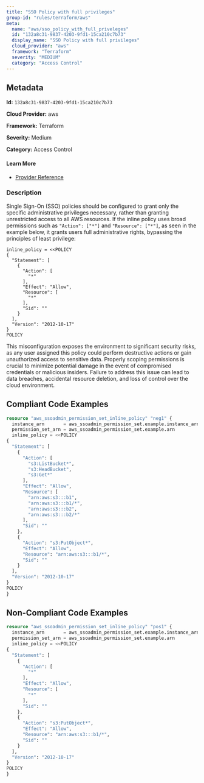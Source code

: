```yaml
---
title: "SSO Policy with full privileges"
group-id: "rules/terraform/aws"
meta:
  name: "aws/sso_policy_with_full_priveleges"
  id: "132a8c31-9837-4203-9fd1-15ca210c7b73"
  display_name: "SSO Policy with full privileges"
  cloud_provider: "aws"
  framework: "Terraform"
  severity: "MEDIUM"
  category: "Access Control"
---
```

## Metadata

**Id:** `132a8c31-9837-4203-9fd1-15ca210c7b73`

**Cloud Provider:** aws

**Framework:** Terraform

**Severity:** Medium

**Category:** Access Control

#### Learn More

 - [Provider Reference](https://registry.terraform.io/providers/hashicorp/aws/latest/docs/resources/ssoadmin_permission_set_inline_policy)

### Description

 Single Sign-On (SSO) policies should be configured to grant only the specific administrative privileges necessary, rather than granting unrestricted access to all AWS resources. If the inline policy uses broad permissions such as `"Action": ["*"]` and `"Resource": ["*"]`, as seen in the example below, it grants users full administrative rights, bypassing the principles of least privilege:

```
inline_policy = <<POLICY
{
  "Statement": [
    {
      "Action": [
        "*"
      ],
      "Effect": "Allow",
      "Resource": [
        "*"
      ],
      "Sid": ""
    }
  ],
  "Version": "2012-10-17"
}
POLICY
```

This misconfiguration exposes the environment to significant security risks, as any user assigned this policy could perform destructive actions or gain unauthorized access to sensitive data. Properly scoping permissions is crucial to minimize potential damage in the event of compromised credentials or malicious insiders. Failure to address this issue can lead to data breaches, accidental resource deletion, and loss of control over the cloud environment.


## Compliant Code Examples
```terraform
resource "aws_ssoadmin_permission_set_inline_policy" "neg1" {
  instance_arn       = aws_ssoadmin_permission_set.example.instance_arn
  permission_set_arn = aws_ssoadmin_permission_set.example.arn
  inline_policy = <<POLICY
{
  "Statement": [
    {
      "Action": [
        "s3:ListBucket*",
        "s3:HeadBucket",
        "s3:Get*"
      ],
      "Effect": "Allow",
      "Resource": [
        "arn:aws:s3:::b1",
        "arn:aws:s3:::b1/*",
        "arn:aws:s3:::b2",
        "arn:aws:s3:::b2/*"
      ],
      "Sid": ""
    },
    {
      "Action": "s3:PutObject*",
      "Effect": "Allow",
      "Resource": "arn:aws:s3:::b1/*",
      "Sid": ""
    }
  ],
  "Version": "2012-10-17"
}
POLICY
}

```
## Non-Compliant Code Examples
```terraform
resource "aws_ssoadmin_permission_set_inline_policy" "pos1" {
  instance_arn       = aws_ssoadmin_permission_set.example.instance_arn
  permission_set_arn = aws_ssoadmin_permission_set.example.arn
  inline_policy = <<POLICY
{
  "Statement": [
    {
      "Action": [
        "*"
      ],
      "Effect": "Allow",
      "Resource": [
        "*"
      ],
      "Sid": ""
    },
    {
      "Action": "s3:PutObject*",
      "Effect": "Allow",
      "Resource": "arn:aws:s3:::b1/*",
      "Sid": ""
    }
  ],
  "Version": "2012-10-17"
}
POLICY
}

```